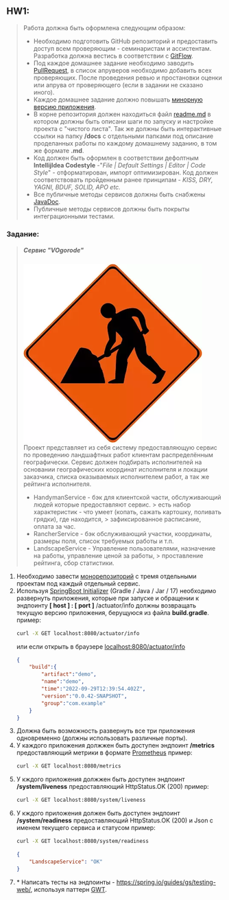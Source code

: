 ## HW1:
> Работа должна быть оформлена следующим образом:
>- Необходимо подготовить GitHub репозиторий и предоставить доступ всем проверяющим - семинаристам и ассистентам. Разработка
   > должна вестись в соответствии с [GitFlow](https://www.atlassian.com/ru/git/tutorials/comparing-workflows/gitflow-workflow).
>- Под каждое домашнее задание необходимо заводить [PullRequest](https://docs.gitlab.com/ee/user/project/merge_requests/creating_merge_requests.html),
   > в список апруверов необходимо добавить всех проверяющих. После проведения ревью и простановки оценки или апрува от проверяющего
   > (если в задании не сказано иного).
>- Каждое домашнее задание должно повышать [минорную версию приложения](https://semver.org/lang/ru/).
>- В корне репозитория должен находиться файл [readme.md](https://www.markdownguide.org/basic-syntax/) в котором должны быть
   > описани шаги по запуску и настройке проекта с "чистого листа". Так же должны быть интерактивные ссылки на папку **/docs**
   > с отдельными папками под описание проделанных работы по каждому домашнему заданию, в том же формате **.md**.
>- Код должен быть оформлен в соответствии дефолтным **IntellijIdea Codestyle** -"_File | Default Settings | Editor | Code Style_" -
   > отформатирован, импорт оптимизирован. Код должен соответствовать пройденным ранее принципам - _KISS, DRY, YAGNI, BDUF, SOLID, APO etc._
>- Все публичные методы сервисов должны быть снабжены [JavaDoc](https://ru.wikipedia.org/wiki/Javadoc).
>- Публичные методы сервисов должны быть покрыты интеграционными тестами.

### Заданиe:
> ##### Сервис "VOgorode"
> ![Bruuuuh](../../image.webp)  
> Проект представляет из себя систему предоставляющую сервис по проведению ландшафтных работ клиентам распределённым
> географически. Сервис должен подбирать исполнителей на основании географических координат исполнителя и локации заказчика,
> списка оказываемых исполнителем работ, а так же рейтинга исполнителя.
> - HandymanService - бэк для клиентской части, обслуживающий людей которые предоставляют сервис.
    > есть набор характеристик - что умеет (копать, сажать картошку, поливать грядки), где находится,
    > зафиксированное расписание, оплата за час.
> - RancherService - бэк обслуживающий участки, координаты, размеры поля, список требуемых работы и т.п.
> - LandscapeService - Управление пользователями, назначение на работы, управление ценой за работы,
    > проставление рейтинга, сбор статистики.

1. Необходимо завести [монорепозиторий](https://www.atlassian.com/git/tutorials/monorepos) с тремя отдельными
   проектам под каждый отдельный сервис.
2. Используя [SpringBoot Initializer](https://start.spring.io/) (Gradle / Java / Jar / 17) необходимо развернуть
   приложения, которые при запуске и обращении к эндпоинту **[ host ] : [ port ]** /actuator/info должны возвращать текущую
   версию приложения, берущуюся из файла **build.gradle**.
   пример:
   ```bash 
   curl -X GET localhost:8080/actuator/info
   ```
   или если открыть в браузере [localhost:8080/actuator/info](http://localhost:8080/actuator/info)
   ```json
   {
       "build":{
           "artifact":"demo",
           "name":"demo",
           "time":"2022-09-29T12:39:54.402Z",
           "version":"0.0.42-SNAPSHOT",
           "group":"com.example"
       }
   }
   ``` 
3. Должна быть возможность развернуть все три приложения одновременно (должны использовать различные порты).
4. У каждого приложения должжен быть доступен эндпоинт **/metrics** предоставляющий метрики в формате
   [Prometheus](https://docs.spring.io/spring-metrics/docs/current/public/prometheus)
   пример:
   ```bash 
   curl -X GET localhost:8080/metrics
   ```
5. У кждого приложения должжен быть доступен эндпоинт **/system/liveness** предоставляющий HttpStatus.OK (200)
   пример:
   ```bash 
   curl -X GET localhost:8080/system/liveness
   ```
6. У кждого приложения должен быть доступен эндпоинт **/system/readiness** предоставляющий HttpStatus.OK (200) и Json
   с именем текущего сервиса и статусом
   пример:
   ```bash 
   curl -X GET localhost:8080/system/readiness
   ```
   ```json
   {
       "LandscapeService": "OK"
   }
   ``` 
6. \* Написать тесты на эндпоинты - https://spring.io/guides/gs/testing-web/, используя паттерн [GWT](https://proandroiddev.com/given-when-then-our-testing-approach-c9087b291c36).
    